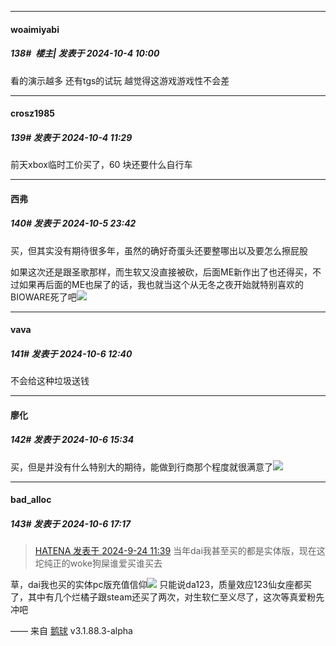 ﻿
*****

####  woaimiyabi  
##### 138#         楼主| 发表于 2024-10-4 10:00

看的演示越多 还有tgs的试玩 越觉得这游戏游戏性不会差


*****

####  crosz1985  
##### 139#       发表于 2024-10-4 11:29

前天xbox临时工价买了，60 块还要什么自行车


*****

####  西弗  
##### 140#       发表于 2024-10-5 23:42

买，但其实没有期待很多年，虽然的确好奇蛋头还要整哪出以及要怎么擦屁股

如果这次还是跟圣歌那样，而生软又没直接被砍，后面ME新作出了也还得买，不过如果再后面的ME也屎了的话，我也就当这个从无冬之夜开始就特别喜欢的BIOWARE死了吧<img src="https://static.saraba1st.com/image/smiley/face2017/013.png" referrerpolicy="no-referrer">


*****

####  vava  
##### 141#       发表于 2024-10-6 12:40

不会给这种垃圾送钱


*****

####  廖化  
##### 142#       发表于 2024-10-6 15:34

买，但是并没有什么特别大的期待，能做到行商那个程度就很满意了<img src="https://static.saraba1st.com/image/smiley/face2017/013.png" referrerpolicy="no-referrer">


*****

####  bad_alloc  
##### 143#       发表于 2024-10-6 17:17

<blockquote><a href="httphttps://bbs.saraba1st.com/2b/forum.php?mod=redirect&amp;goto=findpost&amp;pid=66289209&amp;ptid=2200594" target="_blank">HATENA 发表于 2024-9-24 11:39</a>
当年dai我甚至买的都是实体版，现在这坨纯正的woke狗屎谁爱买谁买去</blockquote>
草，dai我也买的实体pc版充值信仰<img src="https://static.saraba1st.com/image/smiley/face2017/067.png" referrerpolicy="no-referrer">
只能说da123，质量效应123仙女座都买了，其中有几个烂橘子跟steam还买了两次，对生软仁至义尽了，这次等真爱粉先冲吧

—— 来自 [鹅球](https://www.pgyer.com/xfPejhuq) v3.1.88.3-alpha

